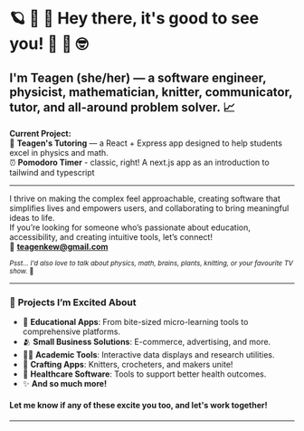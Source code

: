 # 🪐 🧠 🤩 Hey there, it's good to see you! 🦢 🪷 🤓

## I'm **Teagen** (she/her) — a software engineer, physicist, mathematician, knitter, communicator, tutor, and all-around problem solver. 📈 
**Current Project:**  
📓 **Teagen's Tutoring** — a React + Express app designed to help students excel in physics and math. \
⏰ **Pomodoro Timer** - classic, right! A next.js app as an introduction to tailwind and typescript

---

I thrive on making the complex feel approachable, creating software that simplifies lives and empowers users, and collaborating to bring meaningful ideas to life.  
If you’re looking for someone who’s passionate about education, accessibility, and creating intuitive tools, let’s connect!  
📧 **teagenkew@gmail.com**

<sub>*Psst... I'd also love to talk about physics, math, brains, plants, knitting, or your favourite TV show.* 🤩</sub>

---

### 🌟 **Projects I’m Excited About**  

- 🍎 **Educational Apps**: From bite-sized micro-learning tools to comprehensive platforms.  
- 🫂 **Small Business Solutions**: E-commerce, advertising, and more.  
- 👩‍🏫 **Academic Tools**: Interactive data displays and research utilities.  
- 🧶 **Crafting Apps**: Knitters, crocheters, and makers unite!  
- 🩻 **Healthcare Software**: Tools to support better health outcomes.  
- ✨ **And so much more!**

#### Let me know if any of these excite you too, and let's work together! 

---
